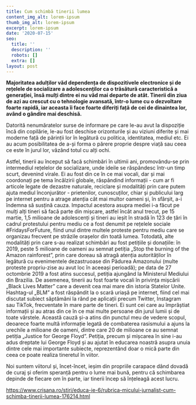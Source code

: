 ```yaml
---
title: Cum schimbă tinerii lumea
content_img_alt: lorem-ipsum
thumb_img_alt: lorem-ipsum
excerpt: lorem-ipsum
date: '2020-07-15'
seo:
  title: ''
  description: ''
  robots: []
  extra: []
layout: post
---
```

**Majoritatea adulților văd dependența de dispozitivele electronice și de rețelele de socializare a adolescenților ca o trăsătură caracteristică a generației, însă mulți dintre ei nu văd mai departe de atât. Tinerii din ziua de azi au crescut cu o tehnologie avansată, într-o lume cu o dezvoltare foarte rapidă, iar aceasta îi face foarte diferiți față de cei de dinaintea lor, având o gândire mai deschisă.**

Datorită nenumăratelor surse de informare pe care le-au avut la dispoziție încă din copilărie, le-au fost deschise orizonturile și au viziuni diferite și mai moderne față de părinții lor în legătură cu politica, identitatea, mediul etc. Ei au acum posibilitatea de a-și forma o părere proprie despre viață sau ceea ce este în jurul lor, văzând totul cu alți ochi.

Astfel, tinerii au început să facă schimbări în ultimii ani, promovându-se prin intermediul rețelelor de socializare, unde ideile se răspândesc într-un timp scurt, devenind virale. Ei au fost din ce în ce mai vocali, dar și mai coordonați pe tema încălzirii globale, răspândind informații - cum ar fi articole legate de dezastre naturale, reciclare și modalități prin care putem ajuta mediul înconjurător - prietenilor, cunoscuților, chiar și publicului larg pe internet pentru a atrage atenția cât mai multor oameni și, în sfârșit, a-i îndemna să susțină cauza. Impactul acestora asupra mediei i-a făcut pe mulți alți tineri să facă parte din mișcare, astfel încât anul trecut, pe 15 martie, 1,5 milioane de adolescenți și tineri au ieșit în stradă în 123 de țări în cadrul protestului pentru mediu ce a fost denumit pe rețelele sociale #FridaysForFuture, fiind unul dintre multele proteste pentru mediu care se organizau frecvent pe străzile orașelor din toată lumea. Totodată, alte modalități prin care s-au realizat schimbări au fost petițiile și donațiile: în 2019, peste 5 milioane de oameni au semnat petiția „Stop the burning of the Amazon rainforest”, prin care doreau să atragă atenția autorităților în legătură cu evenimentele dezastruoase din Pădurea Amazonului (multe proteste propriu-zise au avut loc în aceeași perioadă); pe data de 27 octombrie 2019 a fost atins succesul, petiția ajungând la Ministerul Mediului din Brazilia. De asemenea, tinerii au fost foarte vocali în privința mișcării „Black Lives Matter” care a devenit cea mai mare din istoria Statelor Unite. Hashtag-ul „BLM” a fost răspândit la o scară uriașă pe internet, fiind cel mai discutat subiect săptămâni la rând pe aplicații precum Twitter, Instagram sau TikTok, frecventate în mare parte de tineri. Ei sunt cei care au împrăștiat informații și au atras din ce în ce mai multe persoane din jurul lumii și de toate vârstele. Această cauză și-a atins din punctul meu de vedere scopul, deoarece foarte multă informație legată de combaterea rasismului a ajuns la urechile a milioane de oameni, dintre care 20 de milioane ce au semnat petiția „Justice for George Floyd”. Petiția, precum și mișcarea în sine i-au adus dreptate lui George Floyd și au ajutat în educarea noastră asupra unuia dintre cele mai importante subiecte, reprezentând doar o mică parte din ceea ce poate realiza tineretul în viitor.

Noi suntem viitorul și, încet-încet, ieșim din propriile carapace dând dovadă de curaj și oferim speranță pentru o lume mai bună, pentru că schimbarea depinde de fiecare om în parte, iar tinerii încep să înțeleagă acest lucru.

<https://www.crisana.ro/stiri/educa-ie-6/rubrica-micului-jurnalist-cum-schimba-tinerii-lumea-176214.html>
